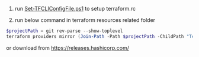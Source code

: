 1. run [Set-TFCLIConfigFile.ps1](Set-TFCLIConfigFile.ps1) to setup terraform.rc

2. run below command in terraform resources related folder
```powershell
$projectPath = git rev-parse --show-toplevel
terraform providers mirror (Join-Path -Path $projectPath -ChildPath "TerraformWorkShop\terraform.d\plugins")
```

or download from https://releases.hashicorp.com/